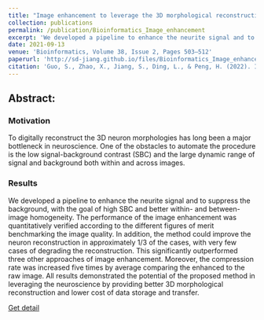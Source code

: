 ```yaml
---
title: "Image enhancement to leverage the 3D morphological reconstruction of single-cell neurons"
collection: publications
permalink: /publication/Bioinformatics_Image_enhancement
excerpt: 'We developed a pipeline to enhance the neurite signal and to suppress the background, with the goal of high SBC and better within- and between-image homogeneity. The performance of the image enhancement was quantitatively verified according to the different figures of merit benchmarking the image quality. In addition, the method could improve the neuron reconstruction in approximately 1/3 of the cases, with very few cases of degrading the reconstruction. This significantly outperformed three other approaches of image enhancement.'
date: 2021-09-13
venue: 'Bioinformatics, Volume 38, Issue 2, Pages 503–512'
paperurl: 'http://sd-jiang.github.io/files/Bioinformatics_Image_enhancement.pdf'
citation: 'Guo, S., Zhao, X., Jiang, S., Ding, L., & Peng, H. (2022). Image enhancement to leverage the 3D morphological reconstruction of single-cell neurons. Bioinformatics, 38(2), 503-512.'
---
```

## Abstract:

### Motivation
To digitally reconstruct the 3D neuron morphologies has long been a major bottleneck in neuroscience. One of the obstacles to automate the procedure is the low signal-background contrast (SBC) and the large dynamic range of signal and background both within and across images.

### Results
We developed a pipeline to enhance the neurite signal and to suppress the background, with the goal of high SBC and better within- and between-image homogeneity. The performance of the image enhancement was quantitatively verified according to the different figures of merit benchmarking the image quality. In addition, the method could improve the neuron reconstruction in approximately 1/3 of the cases, with very few cases of degrading the reconstruction. This significantly outperformed three other approaches of image enhancement. Moreover, the compression rate was increased five times by average comparing the enhanced to the raw image. All results demonstrated the potential of the proposed method in leveraging the neuroscience by providing better 3D morphological reconstruction and lower cost of data storage and transfer.

[Get detail](http://sd-jiang.github.io/files/Bioinformatics_Image_enhancement.pdf)
